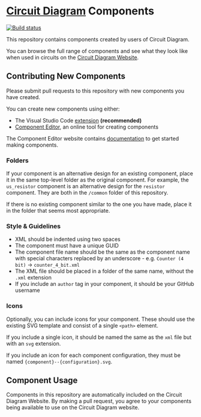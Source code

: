 # [Circuit Diagram](http://www.circuit-diagram.org/) Components

[![Build status](https://ci.appveyor.com/api/projects/status/5udo733v1fnn0pi8/branch/master?svg=true)](https://ci.appveyor.com/project/CircuitDiagram/components/branch/master)

This repository contains components created by users of Circuit Diagram.

You can browse the full range of components and see what they look like when used in circuits on the [Circuit Diagram Website](http://www.circuit-diagram.org/components).

## Contributing New Components

Please submit pull requests to this repository with new components you have created.

You can create new components using either:

- The Visual Studio Code [extension](https://github.com/circuitdiagram/circuitdiagram-vscode)
**(recommended)**
- [Component Editor](), an online tool for creating components

The Component Editor website contains [documentation](https://componenteditor.com/help/) to get started making components.

### Folders

If your component is an alternative design for an existing component, place it in
the same top-level folder as the original component. For example, the `us_resistor` component is an alternative design for the `resistor` component. They are both in the `/common` folder of this repository.

If there is no existing component similar to the one you have made, place it in the
folder that seems most appropriate.

### Style & Guidelines

- XML should be indented using two spaces
- The component must have a unique GUID
- The component file name should be the same as the component name with special characters
replaced by an underscore - e.g. `Counter (4 bit)` -> `counter_4_bit.xml`
- The XML file should be placed in a folder of the same name, without the `.xml` extension
- If you include an `author` tag in your component, it should be your GitHub username

### Icons

Optionally, you can include icons for your component. These should use the existing SVG template and consist of a single `<path>` element.

If you include a single icon, it should be named the same as the `xml` file but with an `svg` extension.

If you include an icon for each component configuration, they must be named `{component}--{configuration}.svg`.

## Component Usage

Components in this repository are automatically included on the Circuit Diagram Website. By making a pull request, you agree to your components being available to use on the Circuit Diagram website.
